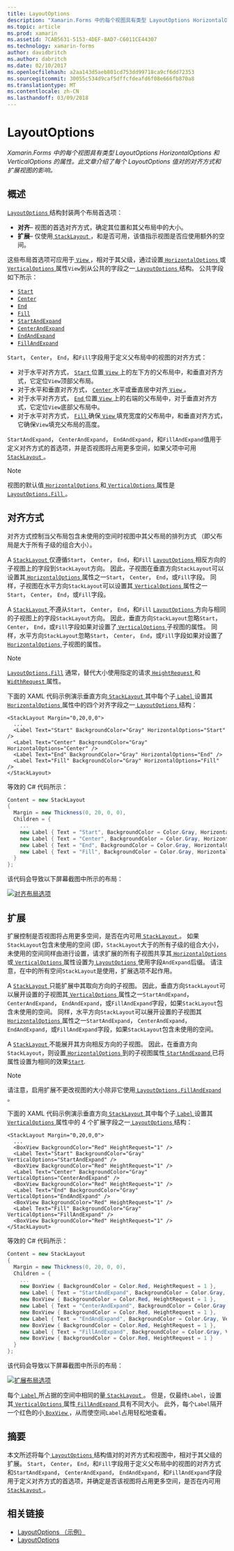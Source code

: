 ```yaml
---
title: LayoutOptions
description: "Xamarin.Forms 中的每个视图具有类型 LayoutOptions HorizontalOptions 和 VerticalOptions 的属性。 此文章介绍了每个 LayoutOptions 值对的对齐方式和扩展视图的影响。"
ms.topic: article
ms.prod: xamarin
ms.assetid: 7CAB5631-5153-4DEF-8AD7-C6011CE44307
ms.technology: xamarin-forms
author: davidbritch
ms.author: dabritch
ms.date: 02/10/2017
ms.openlocfilehash: a2aa143d5aeb801cd753dd99718ca9cf6dd72353
ms.sourcegitcommit: 30055c534d9caf5dffcfdeafd6f08e666fb870a8
ms.translationtype: MT
ms.contentlocale: zh-CN
ms.lasthandoff: 03/09/2018
---
```

# <a name="layoutoptions"></a>LayoutOptions

_Xamarin.Forms 中的每个视图具有类型 LayoutOptions HorizontalOptions 和 VerticalOptions 的属性。此文章介绍了每个 LayoutOptions 值对的对齐方式和扩展视图的影响。_

## <a name="overview"></a>概述

[ `LayoutOptions` ](https://developer.xamarin.com/api/type/Xamarin.Forms.LayoutOptions/)结构封装两个布局首选项：

- **对齐**– 视图的首选对齐方式，确定其位置和其父布局中的大小。
- **扩展**– 仅使用[ `StackLayout` ](https://developer.xamarin.com/api/type/Xamarin.Forms.StackLayout/)，和是否可用，该值指示视图是否应使用额外的空间。

这些布局首选项可应用于[ `View` ](https://developer.xamarin.com/api/type/Xamarin.Forms.View/)，相对于其父级，通过设置[ `HorizontalOptions` ](https://developer.xamarin.com/api/property/Xamarin.Forms.View.HorizontalOptions/)或[ `VerticalOptions` ](https://developer.xamarin.com/api/property/Xamarin.Forms.View.VerticalOptions/)属性`View`到从公共的字段之一[ `LayoutOptions` ](https://developer.xamarin.com/api/type/Xamarin.Forms.LayoutOptions/)结构。 公共字段如下所示：

- [`Start`](https://developer.xamarin.com/api/field/Xamarin.Forms.LayoutOptions.Start/)
- [`Center`](https://developer.xamarin.com/api/field/Xamarin.Forms.LayoutOptions.Center/)
- [`End`](https://developer.xamarin.com/api/field/Xamarin.Forms.LayoutOptions.End/)
- [`Fill`](https://developer.xamarin.com/api/field/Xamarin.Forms.LayoutOptions.Fill/)
- [`StartAndExpand`](https://developer.xamarin.com/api/field/Xamarin.Forms.LayoutOptions.StartAndExpand/)
- [`CenterAndExpand`](https://developer.xamarin.com/api/field/Xamarin.Forms.LayoutOptions.CenterAndExpand/)
- [`EndAndExpand`](https://developer.xamarin.com/api/field/Xamarin.Forms.LayoutOptions.EndAndExpand/)
- [`FillAndExpand`](https://developer.xamarin.com/api/field/Xamarin.Forms.LayoutOptions.FillAndExpand/)

`Start`， `Center`， `End`，和`Fill`字段用于定义父布局中的视图的对齐方式：

- 对于水平对齐方式， [ `Start` ](https://developer.xamarin.com/api/field/Xamarin.Forms.LayoutOptions.Start/)位置[ `View` ](https://developer.xamarin.com/api/type/Xamarin.Forms.View/)上的左下方的父布局中，和垂直对齐方式，它定位`View`顶部父布局。
- 对于水平和垂直对齐方式， [ `Center` ](https://developer.xamarin.com/api/field/Xamarin.Forms.LayoutOptions.Center/)水平或垂直居中对齐[ `View` ](https://developer.xamarin.com/api/type/Xamarin.Forms.View/)。
- 对于水平对齐方式， [ `End` ](https://developer.xamarin.com/api/field/Xamarin.Forms.LayoutOptions.End/)位置[ `View` ](https://developer.xamarin.com/api/type/Xamarin.Forms.View/)上的右端的父布局中，对于垂直对齐方式，它定位`View`底部父布局中。
- 对于水平对齐方式， [ `Fill` ](https://developer.xamarin.com/api/field/Xamarin.Forms.LayoutOptions.Fill/)确保[ `View` ](https://developer.xamarin.com/api/type/Xamarin.Forms.View/)填充宽度的父布局中，和垂直对齐方式，它确保`View`填充父布局的高度。

`StartAndExpand`， `CenterAndExpand`， `EndAndExpand`，和`FillAndExpand`值用于定义对齐方式的首选项，并是否视图将占用更多空间，如果父项中可用[ `StackLayout` ](https://developer.xamarin.com/api/type/Xamarin.Forms.StackLayout/)。

> [!NOTE]
> 视图的默认值[ `HorizontalOptions` ](https://developer.xamarin.com/api/property/Xamarin.Forms.View.HorizontalOptions/)和[ `VerticalOptions` ](https://developer.xamarin.com/api/property/Xamarin.Forms.View.VerticalOptions/)属性是[ `LayoutOptions.Fill` ](https://developer.xamarin.com/api/field/Xamarin.Forms.LayoutOptions.Fill/)。

<a name="alignment" />

## <a name="alignment"></a>对齐方式

对齐方式控制当父布局包含未使用的空间时视图中其父布局的排列方式 （即父布局是大于所有子级的组合大小）。

A [ `StackLayout` ](https://developer.xamarin.com/api/type/Xamarin.Forms.StackLayout/)仅遵循`Start`， `Center`， `End`，和`Fill` [ `LayoutOptions` ](https://developer.xamarin.com/api/type/Xamarin.Forms.LayoutOptions/)相反方向的子视图上的字段到`StackLayout`方向。 因此，子视图在垂直方向`StackLayout`可以设置其[ `HorizontalOptions` ](https://developer.xamarin.com/api/property/Xamarin.Forms.View.HorizontalOptions/)属性之一`Start`， `Center`， `End`，或`Fill`字段。 同样，子视图在水平方向`StackLayout`可以设置其[ `VerticalOptions` ](https://developer.xamarin.com/api/property/Xamarin.Forms.View.VerticalOptions/)属性之一`Start`， `Center`， `End`，或`Fill`字段。

A [ `StackLayout` ](https://developer.xamarin.com/api/type/Xamarin.Forms.StackLayout/)不遵从`Start`， `Center`， `End`，和`Fill` [ `LayoutOptions` ](https://developer.xamarin.com/api/type/Xamarin.Forms.LayoutOptions/)方向与相同的子视图上的字段`StackLayout`方向。 因此，垂直方向`StackLayout`忽略`Start`， `Center`， `End`，或`Fill`字段如果对设置了[ `VerticalOptions` ](https://developer.xamarin.com/api/property/Xamarin.Forms.View.VerticalOptions/)子视图的属性。 同样，水平方向`StackLayout`忽略`Start`， `Center`， `End`，或`Fill`字段如果对设置了[ `HorizontalOptions` ](https://developer.xamarin.com/api/property/Xamarin.Forms.View.HorizontalOptions/)子视图的属性。

> [!NOTE]
> [`LayoutOptions.Fill`](https://developer.xamarin.com/api/field/Xamarin.Forms.LayoutOptions.Fill/) 通常，替代大小使用指定的请求[ `HeightRequest` ](https://developer.xamarin.com/api/property/Xamarin.Forms.VisualElement.HeightRequest/)和[ `WidthRequest` ](https://developer.xamarin.com/api/property/Xamarin.Forms.VisualElement.WidthRequest/)属性。

下面的 XAML 代码示例演示垂直方向[ `StackLayout` ](https://developer.xamarin.com/api/type/Xamarin.Forms.StackLayout/)其中每个子[ `Label` ](https://developer.xamarin.com/api/type/Xamarin.Forms.Label/)设置其[ `HorizontalOptions` ](https://developer.xamarin.com/api/property/Xamarin.Forms.View.HorizontalOptions/)属性中的四个对齐字段之一[ `LayoutOptions` ](https://developer.xamarin.com/api/type/Xamarin.Forms.LayoutOptions/)结构：

```xaml
<StackLayout Margin="0,20,0,0">
  ...
  <Label Text="Start" BackgroundColor="Gray" HorizontalOptions="Start" />
  <Label Text="Center" BackgroundColor="Gray" HorizontalOptions="Center" />
  <Label Text="End" BackgroundColor="Gray" HorizontalOptions="End" />
  <Label Text="Fill" BackgroundColor="Gray" HorizontalOptions="Fill" />
</StackLayout>
```

等效的 C# 代码所示：

```csharp
Content = new StackLayout
{
  Margin = new Thickness(0, 20, 0, 0),
  Children = {
    ...
    new Label { Text = "Start", BackgroundColor = Color.Gray, HorizontalOptions = LayoutOptions.Start },
    new Label { Text = "Center", BackgroundColor = Color.Gray, HorizontalOptions = LayoutOptions.Center },
    new Label { Text = "End", BackgroundColor = Color.Gray, HorizontalOptions = LayoutOptions.End },
    new Label { Text = "Fill", BackgroundColor = Color.Gray, HorizontalOptions = LayoutOptions.Fill }
  }
};
```

该代码会导致以下屏幕截图中所示的布局：

[![](layout-options-images/alignment.png "对齐布局选项")](layout-options-images/alignment-large.png#lightbox "对齐布局选项")

<a name="expansion" />

## <a name="expansion"></a>扩展

扩展控制是否视图将占用更多空间，是否在内可用[ `StackLayout` ](https://developer.xamarin.com/api/type/Xamarin.Forms.StackLayout/)。 如果`StackLayout`包含未使用的空间 (即，`StackLayout`大于的所有子级的组合大小)，未使用的空间同样由进行设置，请求扩展的所有子视图共享其[ `HorizontalOptions` ](https://developer.xamarin.com/api/property/Xamarin.Forms.View.HorizontalOptions/)或[ `VerticalOptions` ](https://developer.xamarin.com/api/property/Xamarin.Forms.View.VerticalOptions/)属性设置为[ `LayoutOptions` ](https://developer.xamarin.com/api/type/Xamarin.Forms.LayoutOptions/)使用字段`AndExpand`后缀。 请注意，在中的所有空间`StackLayout`是使用，扩展选项不起作用。

A [ `StackLayout` ](https://developer.xamarin.com/api/type/Xamarin.Forms.StackLayout/)只能扩展中其取向方向的子视图。 因此，垂直方向`StackLayout`可以展开设置的子视图其[ `VerticalOptions` ](https://developer.xamarin.com/api/property/Xamarin.Forms.View.VerticalOptions/)属性之一`StartAndExpand`， `CenterAndExpand`， `EndAndExpand`，或`FillAndExpand`字段，如果`StackLayout`包含未使用的空间。 同样，水平方向`StackLayout`可以展开设置的子视图其[ `HorizontalOptions` ](https://developer.xamarin.com/api/property/Xamarin.Forms.View.HorizontalOptions/)属性之一`StartAndExpand`， `CenterAndExpand`， `EndAndExpand`，或`FillAndExpand`字段，如果`StackLayout`包含未使用的空间。

A [ `StackLayout` ](https://developer.xamarin.com/api/type/Xamarin.Forms.StackLayout/)不能展开其方向相反方向的子视图。 因此，在垂直方向`StackLayout`，则设置[ `HorizontalOptions` ](https://developer.xamarin.com/api/property/Xamarin.Forms.View.HorizontalOptions/)到的子视图属性[ `StartAndExpand` ](https://developer.xamarin.com/api/field/Xamarin.Forms.LayoutOptions.StartAndExpand/)已将属性设置为相同的效果[`Start`](https://developer.xamarin.com/api/field/Xamarin.Forms.LayoutOptions.Start/).

> [!NOTE]
> 请注意，启用扩展不更改视图的大小除非它使用[ `LayoutOptions.FillAndExpand` ](https://developer.xamarin.com/api/field/Xamarin.Forms.LayoutOptions.FillAndExpand/)。

下面的 XAML 代码示例演示垂直方向[ `StackLayout` ](https://developer.xamarin.com/api/type/Xamarin.Forms.StackLayout/)其中每个子[ `Label` ](https://developer.xamarin.com/api/type/Xamarin.Forms.Label/)设置其[ `VerticalOptions` ](https://developer.xamarin.com/api/property/Xamarin.Forms.View.VerticalOptions/)属性中的 4 个扩展字段之一[ `LayoutOptions` ](https://developer.xamarin.com/api/type/Xamarin.Forms.LayoutOptions/)结构：

```xaml
<StackLayout Margin="0,20,0,0">
  ...
  <BoxView BackgroundColor="Red" HeightRequest="1" />
  <Label Text="Start" BackgroundColor="Gray" VerticalOptions="StartAndExpand" />
  <BoxView BackgroundColor="Red" HeightRequest="1" />
  <Label Text="Center" BackgroundColor="Gray" VerticalOptions="CenterAndExpand" />
  <BoxView BackgroundColor="Red" HeightRequest="1" />
  <Label Text="End" BackgroundColor="Gray" VerticalOptions="EndAndExpand" />
  <BoxView BackgroundColor="Red" HeightRequest="1" />
  <Label Text="Fill" BackgroundColor="Gray" VerticalOptions="FillAndExpand" />
  <BoxView BackgroundColor="Red" HeightRequest="1" />
</StackLayout>
```

等效的 C# 代码所示：

```csharp
Content = new StackLayout
{
  Margin = new Thickness(0, 20, 0, 0),
  Children = {
    ...
    new BoxView { BackgroundColor = Color.Red, HeightRequest = 1 },
    new Label { Text = "StartAndExpand", BackgroundColor = Color.Gray, VerticalOptions = LayoutOptions.StartAndExpand },
    new BoxView { BackgroundColor = Color.Red, HeightRequest = 1 },
    new Label { Text = "CenterAndExpand", BackgroundColor = Color.Gray, VerticalOptions = LayoutOptions.CenterAndExpand },
    new BoxView { BackgroundColor = Color.Red, HeightRequest = 1 },
    new Label { Text = "EndAndExpand", BackgroundColor = Color.Gray, VerticalOptions = LayoutOptions.EndAndExpand },
    new BoxView { BackgroundColor = Color.Red, HeightRequest = 1 },
    new Label { Text = "FillAndExpand", BackgroundColor = Color.Gray, VerticalOptions = LayoutOptions.FillAndExpand },
    new BoxView { BackgroundColor = Color.Red, HeightRequest = 1 }
  }
};
```

该代码会导致以下屏幕截图中所示的布局：

[![](layout-options-images/expansion.png "扩展布局选项")](layout-options-images/expansion-large.png#lightbox "扩展布局选项")

每个[ `Label` ](https://developer.xamarin.com/api/type/Xamarin.Forms.Label/)所占据的空间中相同的量[ `StackLayout` ](https://developer.xamarin.com/api/type/Xamarin.Forms.StackLayout/)。 但是，仅最终`Label`，设置其[ `VerticalOptions` ](https://developer.xamarin.com/api/property/Xamarin.Forms.View.VerticalOptions/)属性[ `FillAndExpand` ](https://developer.xamarin.com/api/field/Xamarin.Forms.LayoutOptions.FillAndExpand/)具有不同大小。 此外，每个`Label`隔开一个红色的小[ `BoxView` ](https://developer.xamarin.com/api/type/Xamarin.Forms.BoxView/)，从而使空间`Label`占用轻松地查看。

## <a name="summary"></a>摘要

本文所述将每个[ `LayoutOptions` ](https://developer.xamarin.com/api/type/Xamarin.Forms.LayoutOptions/)结构值对的对齐方式和视图中，相对于其父级的扩展。 `Start`， `Center`， `End`，和`Fill`字段用于定义父布局中的视图的对齐方式和`StartAndExpand`， `CenterAndExpand`， `EndAndExpand`，和`FillAndExpand`字段用于定义对齐方式的首选项，并确定是否该视图将占用更多空间，是否在内可用[ `StackLayout` ](https://developer.xamarin.com/api/type/Xamarin.Forms.StackLayout/)。



## <a name="related-links"></a>相关链接

- [LayoutOptions （示例）](https://developer.xamarin.com/samples/xamarin-forms/userinterface/layoutoptions/)
- [LayoutOptions](https://developer.xamarin.com/api/type/Xamarin.Forms.LayoutOptions/)
